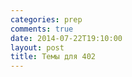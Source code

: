 ```yaml
---
categories: prep
comments: true
date: 2014-07-22T19:10:00
layout: post
title: Темы для 402
---
```


